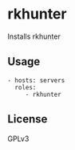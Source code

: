 rkhunter
=========================

Installs rkhunter


Usage
-------------------------

    - hosts: servers
      roles:
         - rkhunter

License
-------

GPLv3

